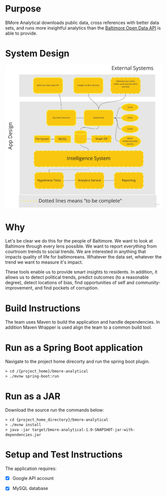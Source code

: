 # Purpose
BMore Analytical downloads public data, cross references with better data sets, and runs more insightful analytics than the [Baltimore Open Data API](https://data.baltimorecity.gov/) is able to provide.

# System Design
![System Design](/bmore-analytical/system-design.jpg)

# Why 
Let's be clear we do this for the people of Baltimore. We want to look at Baltimore through every lens possible.  We want to report everything from courtroom trends to social trends. We are interested in anything that impacts quality of life for baltimoreans. Whatever the data set, whatever the trend we want to measure it's impact.

These tools enable us to provide smart insights to residents.  In addition, it allows us to detect political trends, predict outcomes (to a reasonable degree), detect locations of bias, find opportunities of self and community-improvement, and find pockets of corruption.

# Build Instructions
The team uses Maven to build the application and handle dependencies. In addition Maven Wrapper is used align the team to a common build tool.

# Run as a Spring Boot application
Navigate to the project home direcorty and run the spring boot plugin.
```
> cd /{project_home}/bmore-analytical
> ./mvnw spring-boot:run
```
# Run as a JAR
Download the source run the commands below:
```
> cd {project_home_directory}/bmore-analytical
> ./mvnw install 
> java -jar target/bmore-analytical-1.0-SNAPSHOT-jar-with-dependencies.jar
```
# Setup and Test Instructions
The application requires:
- [x] Google API account
- [x] MySQL database 

